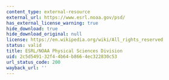 ```yaml
---
content_type: external-resource
external_url: https://www.esrl.noaa.gov/psd/
has_external_license_warning: true
hide_download: true
hide_download_original: null
license: https://en.wikipedia.org/wiki/All_rights_reserved
status: valid
title: ESRL/NOAA Physical Sciences Division
uid: 2c5d5491-32f4-4b64-b866-4ec322830c53
url_status_code: 200
wayback_url: ''
---
```

